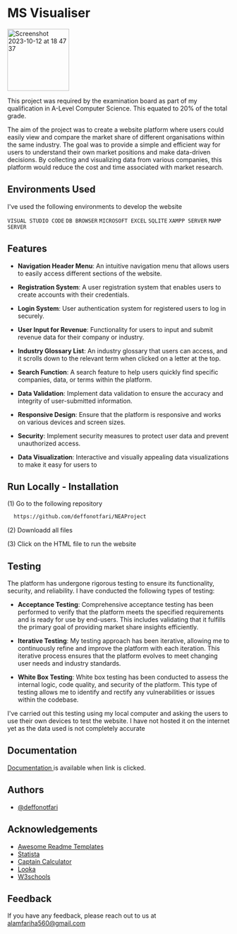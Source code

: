 # MS Visualiser

<img width="140" alt="Screenshot 2023-10-12 at 18 47 37" src="https://github.com/deffonotfari/NEAProject/assets/105233354/f0d303f8-c1e2-41fc-9a4e-3409ac860b2c">

This project was required by the examination board as part of my qualification in A-Level Computer Science. This equated to 20% of the total grade.

The aim of the project was to create a website platform where users could easily view and compare the market share of different organisations within the same industry. The goal was to provide a simple and efficient way for users to understand their own market positions and make data-driven decisions. By collecting and visualizing data from various companies, this platform would reduce the cost and time associated with market research.




## Environments Used

I've used the following environments to develop the website

`VISUAL STUDIO CODE`    `DB BROWSER`    `MICROSOFT EXCEL`
`SQLITE` `XAMPP SERVER` `MAMP SERVER`


## Features

- **Navigation Header Menu**: An intuitive navigation menu that allows users to easily access different sections of the website.

- **Registration System**: A user registration system that enables users to create accounts with their credentials.

- **Login System**: User authentication system for registered users to log in securely.

- **User Input for Revenue**: Functionality for users to input and submit revenue data for their company or industry.

- **Industry Glossary List**: An industry glossary that users can access, and it scrolls down to the relevant term when clicked on a letter at the top.

- **Search Function**: A search feature to help users quickly find specific companies, data, or terms within the platform.

- **Data Validation**: Implement data validation to ensure the accuracy and integrity of user-submitted information.

- **Responsive Design**: Ensure that the platform is responsive and works on various devices and screen sizes.

- **Security**: Implement security measures to protect user data and prevent unauthorized access.

- **Data Visualization**: Interactive and visually appealing data visualizations to make it easy for users to



## Run Locally - Installation

(1) Go to the following repository
```bash
  https://github.com/deffonotfari/NEAProject
```
(2) Downloadd all files

(3) Click on the HTML file to run the website


## Testing

The platform has undergone rigorous testing to ensure its functionality, security, and reliability. I have conducted the following types of testing:

- **Acceptance Testing**: Comprehensive acceptance testing has been performed to verify that the platform meets the specified requirements and is ready for use by end-users. This includes validating that it fulfills the primary goal of providing market share insights efficiently.

- **Iterative Testing**: My testing approach has been iterative, allowing me to continuously refine and improve the platform with each iteration. This iterative process ensures that the platform evolves to meet changing user needs and industry standards.

- **White Box Testing**: White box testing has been conducted to assess the internal logic, code quality, and security of the platform. This type of testing allows me to identify and rectify any vulnerabilities or issues within the codebase.

I've carried out this testing using my local computer and asking the users to use their own devices to test the website. I have not hosted it on the internet yet as the data used is not completely accurate

## Documentation

[Documentation ](https://linktodocumentation) is available when link is clicked. 


## Authors

- [@deffonotfari](https://github.com/deffonotfari)


## Acknowledgements

 - [Awesome Readme Templates](https://awesomeopensource.com/project/elangosundar/awesome-README-templates)
 - [Statista](https://www.statista.com/)
 - [Captain Calculator](https://captaincalculator.com/financial/business/market-share/)
 - [Looka](https://looka.com/editor/105092985)
 - [W3schools](https://www.w3schools.com/html/default.asp)




## Feedback

If you have any feedback, please reach out to us at alamfariha560@gmail.com

